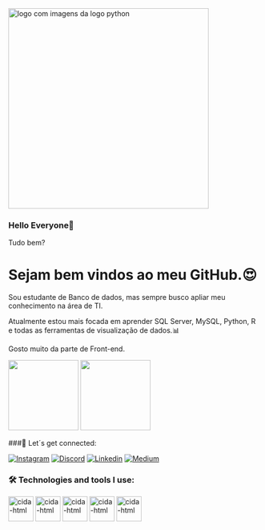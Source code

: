<img   height="400cm"  src="https://th.bing.com/th/id/OIG1.mXDW0C9VwHdJmhk_XHIC?pid=ImgGn" alt="logo com imagens da logo python">

### Hello Everyone🌷

Tudo bem?
# Sejam bem vindos ao meu GitHub.😍

Sou estudante de Banco de dados, mas sempre busco apliar meu conhecimento na área de TI.

Atualmente estou mais focada em aprender SQL Server, MySQL, Python, R e todas as ferramentas de visualização de dados.📊

Gosto muito da parte de Front-end.

<div>
  <img height="140cm" src="https://github-readme-stats.vercel.app/api?username=cidavelame85&show_icons=true&theme=synthwave"/>
  <img height="140cm" src="https://github-readme-stats.vercel.app/api/top-langs/?username=cidavelame85&layout=compact&theme=synthwave"/>
</div>

###💜 Let´s get connected:

[![Instagram](https://img.shields.io/badge/Instagram-E4405F?style=for-the-badge&logo=instagram&logoColor=white)](https://www.instagram.com/futura_engenheiradedados/)
[![Discord](https://img.shields.io/badge/Discord-7289DA?style=for-the-badge&logo=discord&logoColor=white)](https://discord.com/channels/@me)
[![Linkedin](https://img.shields.io/badge/LinkedIn-0077B5?style=for-the-badge&logo=linkedin&logoColor=white)](https://www.linkedin.com/in/maria-velame/)
[![Medium](https://img.shields.io/badge/Medium-12100E?style=for-the-badge&logo=medium&logoColor=white)](https://medium.com/@cidavelame)

### 🛠 Technologies and tools I use:

<div>
  <img aligh="centeer" alt="cida-html" height="50" widht="40" src="https://cdn.jsdelivr.net/gh/devicons/devicon@latest/icons/python/python-original.svg"/>
  <img aligh="centeer" alt="cida-html" height="50" widht="40" src="https://cdn.jsdelivr.net/gh/devicons/devicon@latest/icons/microsoftsqlserver/microsoftsqlserver-original.svg"/>
  <img aligh="centeer" alt="cida-html" height="50" widht="40" src="https://cdn.jsdelivr.net/gh/devicons/devicon@latest/icons/mysql/mysql-original.svg"/>
  <img aligh="centeer" alt="cida-html" height="50" widht="40" src="https://cdn.jsdelivr.net/gh/devicons/devicon@latest/icons/html5/html5-original.svg"/>
  <img aligh="centeer" alt="cida-html" height="50" widht="40" src="https://cdn.jsdelivr.net/gh/devicons/devicon@latest/icons/css3/css3-original.svg"/>
  
</div>

